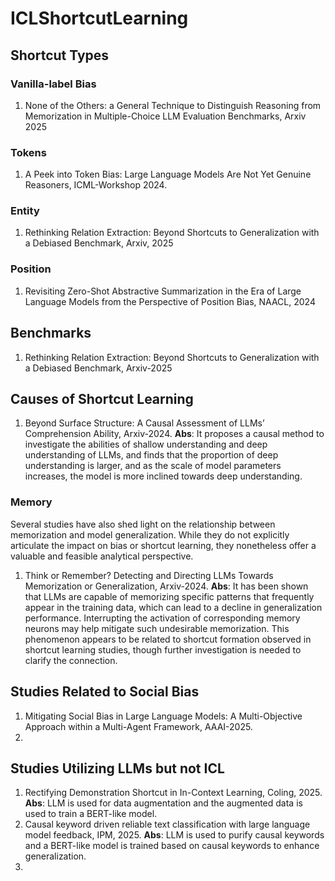 # ICLShortcutLearning

## Shortcut Types

### Vanilla-label Bias
1. None of the Others: a General Technique to Distinguish Reasoning from Memorization in Multiple-Choice LLM Evaluation Benchmarks, Arxiv 2025

### Tokens
1. A Peek into Token Bias: Large Language Models Are Not Yet Genuine Reasoners, ICML-Workshop 2024.

### Entity
1. Rethinking Relation Extraction: Beyond Shortcuts to Generalization with a Debiased Benchmark, Arxiv, 2025

### Position
1. Revisiting Zero-Shot Abstractive Summarization in the Era of Large Language Models from the Perspective of Position Bias, NAACL, 2024

## Benchmarks
1. Rethinking Relation Extraction: Beyond Shortcuts to Generalization with a Debiased Benchmark, Arxiv-2025

## Causes of Shortcut Learning

1. Beyond Surface Structure: A Causal Assessment of LLMs’ Comprehension Ability, Arxiv-2024. **Abs**: It proposes a causal method to investigate the abilities of shallow understanding and deep understanding of LLMs, and finds that the proportion of deep understanding is larger, and as the scale of model parameters increases, the model is more inclined towards deep understanding. 

### Memory
Several studies have also shed light on the relationship between memorization and model generalization. While they do not explicitly articulate the impact on bias or shortcut learning, they nonetheless offer a valuable and feasible analytical perspective.

1. Think or Remember? Detecting and Directing LLMs Towards Memorization or Generalization, Arxiv-2024. **Abs**: It has been shown that LLMs are capable of memorizing specific patterns that frequently appear in the training data, which can lead to a decline in generalization performance. Interrupting the activation of corresponding memory neurons may help mitigate such undesirable memorization. This phenomenon appears to be related to shortcut formation observed in shortcut learning studies, though further investigation is needed to clarify the connection.

## Studies Related to Social Bias

1. Mitigating Social Bias in Large Language Models: A Multi-Objective Approach within a Multi-Agent Framework, AAAI-2025.
2. 

## Studies Utilizing LLMs but not ICL
1. Rectifying Demonstration Shortcut in In-Context Learning, Coling, 2025. **Abs**: LLM is used for data augmentation and the augmented data is used to train a BERT-like model. 
2. Causal keyword driven reliable text classification with large language model feedback, IPM, 2025. **Abs**: LLM is used to purify causal keywords and a BERT-like model is trained based on causal keywords to enhance generalization.
3. 

